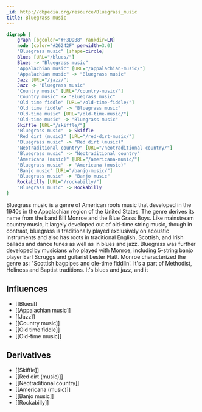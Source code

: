 ```yaml
---
_id: http://dbpedia.org/resource/Bluegrass_music
title: Bluegrass music
---
```


```dot
digraph {
	graph [bgcolor="#F3DDB8" rankdir=LR]
	node [color="#26242F" penwidth=3.0]
	"Bluegrass music" [shape=circle]
	Blues [URL="/blues/"]
	Blues -> "Bluegrass music"
	"Appalachian music" [URL="/appalachian-music/"]
	"Appalachian music" -> "Bluegrass music"
	Jazz [URL="/jazz/"]
	Jazz -> "Bluegrass music"
	"Country music" [URL="/country-music/"]
	"Country music" -> "Bluegrass music"
	"Old time fiddle" [URL="/old-time-fiddle/"]
	"Old time fiddle" -> "Bluegrass music"
	"Old-time music" [URL="/old-time-music/"]
	"Old-time music" -> "Bluegrass music"
	Skiffle [URL="/skiffle/"]
	"Bluegrass music" -> Skiffle
	"Red dirt (music)" [URL="/red-dirt-music/"]
	"Bluegrass music" -> "Red dirt (music)"
	"Neotraditional country" [URL="/neotraditional-country/"]
	"Bluegrass music" -> "Neotraditional country"
	"Americana (music)" [URL="/americana-music/"]
	"Bluegrass music" -> "Americana (music)"
	"Banjo music" [URL="/banjo-music/"]
	"Bluegrass music" -> "Banjo music"
	Rockabilly [URL="/rockabilly/"]
	"Bluegrass music" -> Rockabilly
}
```

Bluegrass music is a genre of American roots music that developed in the 1940s in the Appalachian region of the United States. The genre derives its name from the band Bill Monroe and the Blue Grass Boys. Like mainstream country music, it largely developed out of old-time string music, though in contrast, bluegrass is traditionally played exclusively on acoustic instruments and also has roots in traditional English, Scottish, and Irish ballads and dance tunes as well as in blues and jazz. Bluegrass was further developed by musicians who played with Monroe, including 5-string banjo player Earl Scruggs and guitarist Lester Flatt. Monroe characterized the genre as: "Scottish bagpipes and ole-time fiddlin'. It's a part of Methodist, Holiness and Baptist traditions. It's blues and jazz, and it

## Influences

- [[Blues]]
- [[Appalachian music]]
- [[Jazz]]
- [[Country music]]
- [[Old time fiddle]]
- [[Old-time music]]

## Derivatives

- [[Skiffle]]
- [[Red dirt (music)]]
- [[Neotraditional country]]
- [[Americana (music)]]
- [[Banjo music]]
- [[Rockabilly]]
